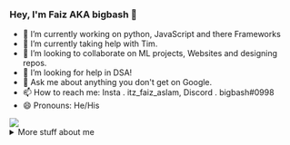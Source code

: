 ### Hey, I'm Faiz AKA bigbash 👋

- 🔭 I’m currently working on python, JavaScript and there Frameworks
- 🌱 I’m currently taking help with Tim.
- 👯 I’m looking to collaborate on ML projects, Websites and designing repos.
- 🤔 I’m looking for help in DSA!
- 💬 Ask me about anything you don't get on Google.
- 📫 How to reach me: Insta . itz_faiz_aslam, Discord . bigbash#0998
- 😄 Pronouns: He/His
<!-- - ⚡ Fun fact:  -->

<img src="https://github-readme-stats.vercel.app/api?username=faizaslam11&&show_icons=true">



<details>
<summary>
  More stuff about me
</summary>
  
<p><img align="center" src="https://github-readme-streak-stats.herokuapp.com/?user=faizaslam11&" alt="faizaslam" /></p>



<h3 align="left">Connect with me:</h3>
<p align="left">
<a href="https://www.linkedin.com/in/mohd-faiz-aslam-49551b194/" target="__blank"><img align="center" src="https://raw.githubusercontent.com/rahuldkjain/github-profile-readme-generator/master/src/images/icons/Social/linked-in-alt.svg" alt="faizaslam" height="30" width="40" /></a>
<a href="https://discord.gg/RbFj2TSrWN" target="__blank"><img align="center" src="https://raw.githubusercontent.com/rahuldkjain/github-profile-readme-generator/master/src/images/icons/Social/discord.svg" alt="mxlucas10#1065" height="30" width="40" /></a>
</p>

#### Top Technologies
[![Python Badge](https://img.shields.io/badge/-Python-007acc?style=for-the-badge&labelColor=black&logo=python&logoColor=007acc)](#) 
[![React Badge](https://img.shields.io/badge/-React-61DBFB?style=for-the-badge&labelColor=black&logo=react&logoColor=61DBFB)](#) 
[![Html Badge](https://img.shields.io/badge/-Html-F0DB4F?style=for-the-badge&labelColor=black&logo=html&logoColor=F0DB4F)](#) 
[![Nodejs Badge](https://img.shields.io/badge/-Django-3C873A?style=for-the-badge&labelColor=black&logo=django&logoColor=3C873A)](#)
[![Java Badge](https://img.shields.io/badge/-java-red?style=for-the-badge&labelColor=black&logo=java&logoColor=red)](#)


<br />
</details>
